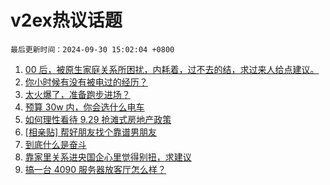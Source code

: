 # v2ex热议话题

`最后更新时间：2024-09-30 15:02:04 +0800`

1. [00 后，被原生家庭关系所困扰，内耗着，过不去的结，求过来人给点建议。](https://www.v2ex.com/t/1076847)
1. [你小时候有没有被电过的经历？](https://www.v2ex.com/t/1076843)
1. [太火爆了，准备跑步进场？](https://www.v2ex.com/t/1076987)
1. [预算 30w 内，你会选什么电车](https://www.v2ex.com/t/1076974)
1. [如何理性看待 9.29 抢滩式房地产政策](https://www.v2ex.com/t/1076977)
1. [[相亲贴] 帮好朋友找个靠谱男朋友](https://www.v2ex.com/t/1077048)
1. [到底什么是奋斗](https://www.v2ex.com/t/1076867)
1. [靠家里关系进央国企心里觉得别扭，求建议](https://www.v2ex.com/t/1077041)
1. [搞一台 4090 服务器放客厅怎么样？](https://www.v2ex.com/t/1076836)


